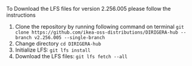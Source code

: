 To Download the LFS files for version 2.256.005 please follow the instructions

1. Clone the repository by running following command on terminal `git clone https://github.com/ikea-oss-distributions/DIRIGERA-hub --branch v2.256.005 --single-branch`
4. Change directory `cd DIRIGERA-hub`
5. Initialize LFS: `git lfs install`
6. Download the LFS files: `git lfs fetch --all`
